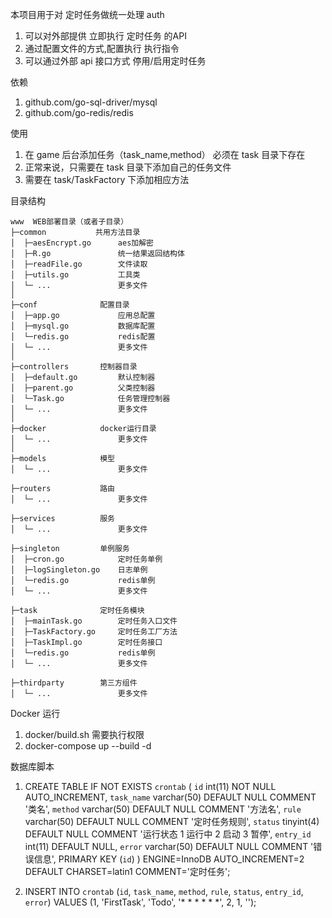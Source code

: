 本项目用于对 定时任务做统一处理
auth

1. 可以对外部提供 立即执行 定时任务 的API
2. 通过配置文件的方式,配置执行 执行指令
3. 可以通过外部 api 接口方式 停用/启用定时任务

依赖
1. github.com/go-sql-driver/mysql
2. github.com/go-redis/redis

使用
1. 在 game 后台添加任务（task_name,method） 必须在 task 目录下存在
2. 正常来说，只需要在 task 目录下添加自己的任务文件
3. 需要在 task/TaskFactory 下添加相应方法

目录结构
~~~
www  WEB部署目录（或者子目录）
├─common           共用方法目录
│  ├─aesEncrypt.go      aes加解密
│  ├─R.go               统一结果返回结构体
│  ├─readFile.go        文件读取
│  ├─utils.go           工具类
│  └─ ...               更多文件
│
├─conf              配置目录
│  ├─app.go             应用总配置
│  ├─mysql.go           数据库配置
│  └─redis.go           redis配置
│  └─ ...               更多文件
│
├─controllers       控制器目录
│  ├─default.go         默认控制器
│  ├─parent.go          父类控制器
│  └─Task.go            任务管理控制器
│  └─ ...               更多文件
│  
├─docker            docker运行目录
│  └─ ...               更多文件
│  
├─models            模型
│  └─ ...               更多文件

├─routers           路由
│  └─ ...               更多文件

├─services          服务
│  └─ ...               更多文件

├─singleton         单例服务
│  ├─cron.go            定时任务单例
│  ├─logSingleton.go    日志单例    
│  └─redis.go           redis单例
│  └─ ...               更多文件

├─task              定时任务模块
│  ├─mainTask.go        定时任务入口文件
│  ├─TaskFactory.go     定时任务工厂方法  
│  ├─TaskImpl.go        定时任务接口
│  └─redis.go           redis单例
│  └─ ...               更多文件

├─thirdparty        第三方组件
│  └─ ...               更多文件
~~~


Docker 运行
1. docker/build.sh 需要执行权限
2. docker-compose up --build -d

数据库脚本
1.  CREATE TABLE IF NOT EXISTS `crontab` (
  `id` int(11) NOT NULL AUTO_INCREMENT,
  `task_name` varchar(50) DEFAULT NULL COMMENT '类名',
  `method` varchar(50) DEFAULT NULL COMMENT '方法名',
  `rule` varchar(50) DEFAULT NULL COMMENT '定时任务规则',
  `status` tinyint(4) DEFAULT NULL COMMENT '运行状态 1 运行中  2 启动  3 暂停',
  `entry_id` int(11) DEFAULT NULL,
  `error` varchar(50) DEFAULT NULL COMMENT '错误信息',
  PRIMARY KEY (`id`)
) ENGINE=InnoDB AUTO_INCREMENT=2 DEFAULT CHARSET=latin1 COMMENT='定时任务';

2. INSERT INTO `crontab` (`id`, `task_name`, `method`, `rule`, `status`, `entry_id`, `error`) VALUES
	(1, 'FirstTask', 'Todo', '* * * * * *', 2, 1, '');